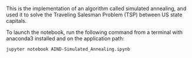 This is the implementation of an algorithm called simulated annealing, and used it to solve the Traveling Salesman Problem (TSP) between US state capitals.

To launch the notebook, run the following command from a terminal with anaconda3 installed and on the application path:

    jupyter notebook AIND-Simulated_Annealing.ipynb

